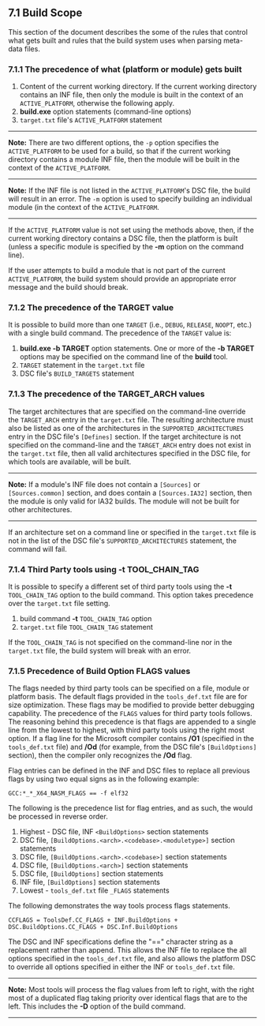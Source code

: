 <!--- @file
  7.1 Build Scope

  Copyright (c) 2008-2017, Intel Corporation. All rights reserved.<BR>

  Redistribution and use in source (original document form) and 'compiled'
  forms (converted to PDF, epub, HTML and other formats) with or without
  modification, are permitted provided that the following conditions are met:

  1) Redistributions of source code (original document form) must retain the
     above copyright notice, this list of conditions and the following
     disclaimer as the first lines of this file unmodified.

  2) Redistributions in compiled form (transformed to other DTDs, converted to
     PDF, epub, HTML and other formats) must reproduce the above copyright
     notice, this list of conditions and the following disclaimer in the
     documentation and/or other materials provided with the distribution.

  THIS DOCUMENTATION IS PROVIDED BY TIANOCORE PROJECT "AS IS" AND ANY EXPRESS OR
  IMPLIED WARRANTIES, INCLUDING, BUT NOT LIMITED TO, THE IMPLIED WARRANTIES OF
  MERCHANTABILITY AND FITNESS FOR A PARTICULAR PURPOSE ARE DISCLAIMED. IN NO
  EVENT SHALL TIANOCORE PROJECT  BE LIABLE FOR ANY DIRECT, INDIRECT, INCIDENTAL,
  SPECIAL, EXEMPLARY, OR CONSEQUENTIAL DAMAGES (INCLUDING, BUT NOT LIMITED TO,
  PROCUREMENT OF SUBSTITUTE GOODS OR SERVICES; LOSS OF USE, DATA, OR PROFITS;
  OR BUSINESS INTERRUPTION) HOWEVER CAUSED AND ON ANY THEORY OF LIABILITY,
  WHETHER IN CONTRACT, STRICT LIABILITY, OR TORT (INCLUDING NEGLIGENCE OR
  OTHERWISE) ARISING IN ANY WAY OUT OF THE USE OF THIS DOCUMENTATION, EVEN IF
  ADVISED OF THE POSSIBILITY OF SUCH DAMAGE.

-->

## 7.1 Build Scope

This section of the document describes the some of the rules that control what
gets built and rules that the build system uses when parsing meta-data files.

### 7.1.1 The precedence of what (platform or module) gets built

1. Content of the current working directory.  If the current working directory
   contains an INF file, then only the module is built in the context of an
   `ACTIVE_PLATFORM`, otherwise the following apply.
2. **build.exe** option statements (command-line options)
3. `target.txt` file's `ACTIVE_PLATFORM` statement

**********
**Note:** There are two different options, the `-p` option specifies the
`ACTIVE_PLATFORM` to be used for a build, so that if the current working
directory contains a module INF file, then the module will be built in the
context of the `ACTIVE_PLATFORM`.
**********
**Note:** If the INF file is not listed in the `ACTIVE_PLATFORM`'s DSC file,
the build will result in an error. The `-m` option is used to specify building
an individual module (in the context of the `ACTIVE_PLATFORM`.
**********

If the `ACTIVE_PLATFORM` value is not set using the methods above, then, if the
current working directory contains a DSC file, then the platform is built
(unless a specific module is specified by the **-m** option on the command line).

If the user attempts to build a module that is not part of the current
`ACTIVE_PLATFORM`, the build system should provide an appropriate error message
and the build should break.

### 7.1.2 The precedence of the TARGET value

It is possible to build more than one `TARGET` (i.e., `DEBUG`, `RELEASE`,
`NOOPT`, etc.) with a single build command. The precedence of the `TARGET`
value is:

1. **build.exe -b TARGET** option statements.  One or more of the **-b TARGET**
   options may be specified on the command line of the **build** tool.
2. `TARGET` statement in the `target.txt` file
3. DSC file's `BUILD_TARGETS` statement

### 7.1.3 The precedence of the TARGET_ARCH values

The target architectures that are specified on the command-line override the
`TARGET_ARCH` entry in the `target.txt` file. The resulting architecture must
also be listed as one of the architectures in the `SUPPORTED_ARCHITECTURES`
entry in the DSC file's `[Defines]` section. If the target architecture is not
specified on the command-line and the `TARGET_ARCH` entry does not exist in the
`target.txt` file, then all valid architectures specified in the DSC file, for
which tools are available, will be built.

**********
**Note:** If a module's INF file does not contain a `[Sources]` or
`[Sources.common]` section, and does contain a `[Sources.IA32]` section, then the
module is only valid for IA32 builds. The module will not be built for other
architectures.
**********

If an architecture set on a command line or specified in the `target.txt` file
is not in the list of the DSC file's `SUPPORTED_ARCHITECTURES` statement, the
command will fail.

### 7.1.4 Third Party tools using -t TOOL_CHAIN_TAG

It is possible to specify a different set of third party tools using the **-t**
`TOOL_CHAIN_TAG` option to the build command. This option takes precedence over
the `target.txt` file setting.

1. build command **-t** `TOOL_CHAIN_TAG` option
2. `target.txt` file `TOOL_CHAIN_TAG` statement

If the `TOOL_CHAIN_TAG` is not specified on the command-line nor in the
`target.txt` file, the build system will break with an error.

### 7.1.5 Precedence of Build Option FLAGS values

The flags needed by third party tools can be specified on a file, module or
platform basis. The default flags provided in the `tools_def.txt` file are for
size optimization. These flags may be modified to provide better debugging
capability. The precedence of the `FLAGS` values for third party tools follows.
The reasoning behind this precedence is that flags are appended to a single
line from the lowest to highest, with third party tools using the right most
option. If a flag line for the Microsoft compiler contains **/O1** (specified in
the `tools_def.txt` file) and **/Od** (for example, from the DSC file's
`[BuildOptions]` section), then the compiler only recognizes the **/Od** flag.

Flag entries can be defined in the INF and DSC files to replace all previous
flags by using two equal signs as in the following example:

`GCC:*_*_X64_NASM_FLAGS == -f elf32`

The following is the precedence list for flag entries, and as such, the would
be processed in reverse order.

1. Highest - DSC file, INF `<BuildOptions>` section statements
2. DSC file, `[BuildOptions.<arch>.<codebase>.<moduletype>]` section statements
3. DSC file, `[BuildOptions.<arch>.<codebase>]` section statements
4. DSC file, `[BuildOptions.<arch>]` section statements
5. DSC file, `[BuildOptions]` section statements
6. INF file, `[BuildOptions]` section statements
7. Lowest - `tools_def.txt` file `_FLAGS` statements

The following demonstrates the way tools process flags statements.

```
CCFLAGS = ToolsDef.CC_FLAGS + INF.BuildOptions + DSC.BuildOptions.CC_FLAGS + DSC.Inf.BuildOptions
```

The DSC and INF specifications define the "==" character string as a
replacement rather than append. This allows the INF file to replace the all
options specified in the `tools_def.txt` file, and also allows the platform DSC
to override all options specified in either the INF or `tools_def.txt` file.

**********
**Note:** Most tools will process the flag values from left to right, with the
right most of a duplicated flag taking priority over identical flags that are
to the left. This includes the **-D** option of the build command.
**********

